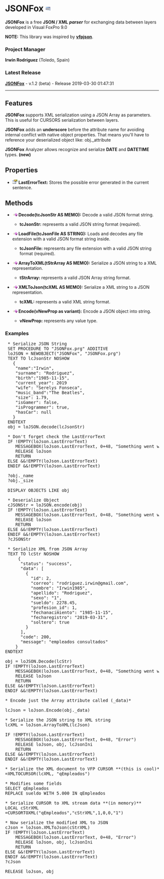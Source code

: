 # JSONFox ![](images/prg.gif)  

**JSONFox** is a free **JSON / XML** ***parser*** for exchanging data between layers developed in Visual FoxPro 9.0

**NOTE:** This library was inspired by **[vfpjson](https://github.com/sait/vfpjson)**.


### Project Manager

**Irwin Rodríguez** (Toledo, Spain)

### Latest Release

**[JSONFox](/README.md)** - v.1.2 (beta) - Release 2019-03-30 01:47:31

<hr>

## Features

**JSONFox** supports XML serialization using a JSON Array as parameters. This is useful for CURSORS serialization between layers.

**JSONFox** adds an **underscore** before the attribute name for avoiding internal conflict with native object properties. That means you'll have to reference your deserialized object like: obj._attribute

**JSONFox** Analyzer allows recognize and serialize **DATE** and **DATETIME** types. **(new)**

## Properties
* ![](images/prop.gif) **LastErrorText:** Stores the possible error generated in the current sentence.

## Methods

* ![](images/meth.gif) **Decode(tcJsonStr AS MEMO):** Decode a valid JSON format string.
  * **tcJsonStr:** represents a valid JSON string format (required).

* ![](images/meth.gif) **LoadFile(tcJsonFile AS STRING):** Loads and decodes any file extension with a valid JSON format string inside.
  * **tcJsonFile:** represents any file extension with a valid JSON string format (required).

* ![](images/meth.gif) **ArrayToXML(tStrArray AS MEMO):** Serialize a JSON string to a XML representation.
  * **tStrArray:** represents a valid JSON Array string format.

* ![](images/meth.gif) **XMLToJson(tcXML AS MEMO):** Serialize a XML string to a JSON representation.
  * **tcXML:** represents a valid XML string format.

* ![](images/meth.gif) **Encode(vNewProp as variant):** Encode a JSON object into string.
  * **vNewProp:** represents any value type.
  
### Examples

<pre>
 * Serialize JSON String
 SET PROCEDURE TO "JSONFox.prg" ADDITIVE
 loJSON = NEWOBJECT("JSONFox", "JSONFox.prg")
 TEXT TO lcJsonStr NOSHOW
   {
    "name":"Irwin",
    "surname": "Rodriguez",
    "birth":"1985-11-15",
    "current_year": 2019    
    "wife": "Serelys Fonseca",
    "music_band":"The Beatles",
    "size": 1.79,
    "isGamer": false,
    "isProgrammer": true, 
    "hasCar": null
   }
 ENDTEXT
 obj = loJSON.decode(lcJsonStr)
 
 * Don't forget check the LastErrorText
 IF !EMPTY(loJson.LastErrorText) 
 	MESSAGEBOX(loJson.LastErrorText, 0+48, "Something went wrong")
	RELEASE loJson
	RETURN
 ELSE &&!EMPTY(loJson.LastErrorText)
 ENDIF &&!EMPTY(loJson.LastErrorText)
 
 ?obj._name
 ?obj._size
 
 DISPLAY OBJECTS LIKE obj
 
 * Deserialize Object
 cJSONStr = loJSON.encode(obj)
 IF !EMPTY(loJson.LastErrorText) 
 	MESSAGEBOX(loJson.LastErrorText, 0+48, "Something went wrong")
	RELEASE loJson
	RETURN
 ELSE &&!EMPTY(loJson.LastErrorText)
 ENDIF &&!EMPTY(loJson.LastErrorText)
 ?cJSONStr
 
 * Serialize XML from JSON Array
 TEXT TO lcStr NOSHOW
	 {
	  "status": "success",
	  "data": [
	    {
	      "id": 2,
	      "correo": "rodriguez.irwin@gmail.com",
	      "nombre": "Irwin1985",
	      "apellido": "Rodriguez",
	      "sexo": "1",
	      "sueldo": 2278.45,
	      "profesion_id": 1,
	      "fechanacimiento": "1985-11-15",
	      "fecharegistro": "2019-03-31",
	      "soltero": true
	    }
	  ],
	  "code": 200,
	  "message": "empleados consultados"
	}
ENDTEXT

obj = loJSON.Decode(lcStr)
IF !EMPTY(loJson.LastErrorText) 
	MESSAGEBOX(loJson.LastErrorText, 0+48, "Something went wrong")
	RELEASE loJson
	RETURN
ELSE &&!EMPTY(loJson.LastErrorText)
ENDIF &&!EMPTY(loJson.LastErrorText)

* Encode just the Array attribute called (_data)*

lcJson = loJson.Encode(obj._data)

* Serialize the JSON string to XML string
lcXML = loJson.ArrayToXML(lcJson)

IF !EMPTY(loJson.LastErrorText)
	MESSAGEBOX(loJson.LastErrorText, 0+48, "Error")
	RELEASE loJson, obj, lcJsonIni
	RETURN
ELSE &&!EMPTY(loJson.LastErrorText)
ENDIF &&!EMPTY(loJson.LastErrorText)

* Serialize the XML document to VFP CURSOR **(this is cool)**
=XMLTOCURSOR(lcXML, "qEmpleados")

* Modifies some fields
SELECT qEmpleados
REPLACE sueldo WITH 5.000 IN qEmpleados

* Serialize CURSOR to XML stream data **(in memory)**
LOCAL cStrXML
=CURSORTOXML("qEmpleados","cStrXML",1,0,0,"1")

* Now serialize the modified XML to JSON
cJson = loJson.XMLToJson(cStrXML)
IF !EMPTY(loJson.LastErrorText)
	MESSAGEBOX(loJson.LastErrorText, 0+48, "Error")
	RELEASE loJson, obj, lcJsonIni
	RETURN
ELSE &&!EMPTY(loJson.LastErrorText)
ENDIF &&!EMPTY(loJson.LastErrorText)
?cJson

RELEASE loJson, obj
</pre>
